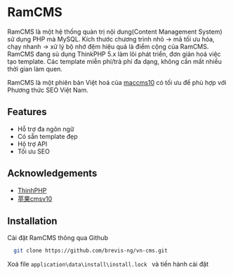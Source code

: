 
# RamCMS

RamCMS là một hệ thống quản trị nội dung(Content Management System) sử dụng PHP mà MySQL. Kích thước chương trình nhỏ -> mã tối ưu hóa, chạy nhanh -> xử lý bộ nhớ đệm hiệu quả là điểm cộng của RamCMS.
RamCMS đang sủ dụng ThinkPHP 5.x làm lõi phát triển, đơn giản hoá việc tạo template.
Các template miễn phí/trả phí đa dạng, không cần mất nhiều thời gian làm quen.

RamCMS là một phiên bản Việt hoá của [maccms10](https://github.com/magicblack/maccms10) có tối ưu để phù hợp với Phương thức SEO Việt Nam.

## Features

- Hỗ trợ đa ngôn ngữ
- Có sẵn template đẹp
- Hộ trợ API
- Tối ưu SEO


## Acknowledgements

 - [ThinhPHP](https://github.com/top-think/framework)
 - [苹果cmsv10](https://github.com/magicblack/maccms10)


## Installation

Cài đặt RamCMS thông qua Github

```bash
  git clone https://github.com/brevis-ng/vn-cms.git
```
Xoá file ```application\data\install\install.lock ```  và tiến hành cài đặt
    